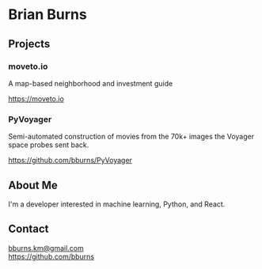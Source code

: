 # Brian Burns

## Projects

### moveto.io

A map-based neighborhood and investment guide

https://moveto.io

### PyVoyager

Semi-automated construction of movies from the 70k+ images the Voyager space probes sent back. 

https://github.com/bburns/PyVoyager

## About Me

I'm a developer interested in machine learning, Python, and React. 

## Contact

bburns.km@gmail.com  
https://github.com/bburns
